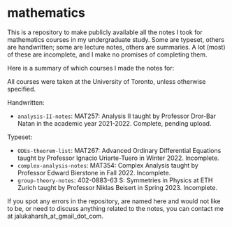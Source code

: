 # mathematics

This is a repository to make publicly available all the notes I took for mathematics courses in my undergraduate study. Some are typeset, others are handwritten; some are lecture notes, others are summaries. A lot (most) of these are incomplete, and I make no promises of completing them.

Here is a summary of which courses I made the notes for: 

All courses were taken at the University of Toronto, unless otherwise specified.

Handwritten:

* ``analysis-II-notes``: MAT257: Analysis II taught by Professor Dror-Bar Natan in the academic year 2021-2022. Complete, pending upload. 

Typeset: 
* ``ODEs-theorem-list``: MAT267: Advanced Ordinary Differential Equations taught by Professor Ignacio Uriarte-Tuero in Winter 2022. Incomplete. 
* ``complex-analysis-notes``: MAT354: Complex Analysis taught by Professor Edward Bierstone in Fall 2022. Incomplete. 
* ``group-theory-notes``: 402-0883-63 S: Symmetries in Physics at ETH Zurich taught by Professor Niklas Beisert in Spring 2023. Incomplete.

If you spot any errors in the repository, are named here and would not like to be, or need to discuss anything related to the notes, you can contact me at jalukaharsh_at_gmail_dot_com. 